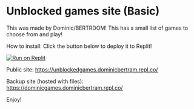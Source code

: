 # Unblocked games site (Basic)

This was made by Dominic/BERTRDOM!
This has a small list of games to choose from and play!

How to install: 
Click the button below to deploy it to Replit!

[![Run on Replit](https://binbashbanana.github.io/deploy-buttons/buttons/official/replit.svg)](https://replit.com/github/BERTRDOM-SCHOOL/unblock)

Public site:
https://unblockedgames.dominicbertram.repl.co/

Backup site (hosted with files):
https://dominicgames.dominicbertram.repl.co/

Enjoy!
